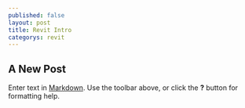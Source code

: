 ```yaml
---
published: false
layout: post
title: Revit Intro
categorys: revit
---
```


## A New Post

Enter text in [Markdown](http://daringfireball.net/projects/markdown/). Use the toolbar above, or click the **?** button for formatting help.
